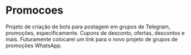 # Promocoes
Projeto de criação de bots para postagem em grupos de Telegram, promoções, especificamente. Cupons de desconto, ofertas, descontos e mais. Futuramente colocarei um link para o novo projeto de grupos de promoções WhatsApp.
